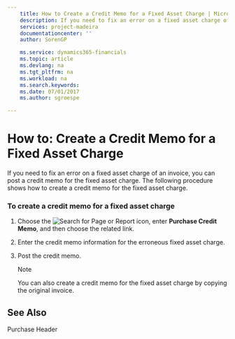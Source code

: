 ```yaml
---
    title: How to Create a Credit Memo for a Fixed Asset Charge | Microsoft Docs
    description: If you need to fix an error on a fixed asset charge of an invoice, you can post a credit memo for the fixed asset charge. The following procedure shows how to create a credit memo for the fixed asset charge.
    services: project-madeira
    documentationcenter: ''
    author: SorenGP

    ms.service: dynamics365-financials
    ms.topic: article
    ms.devlang: na
    ms.tgt_pltfrm: na
    ms.workload: na
    ms.search.keywords:
    ms.date: 07/01/2017
    ms.author: sgroespe

---
```

# How to: Create a Credit Memo for a Fixed Asset Charge
If you need to fix an error on a fixed asset charge of an invoice, you can post a credit memo for the fixed asset charge. The following procedure shows how to create a credit memo for the fixed asset charge.  
  
### To create a credit memo for a fixed asset charge  
  
1.  Choose the ![Search for Page or Report](media/ui-search/search_small.png "Search for Page or Report icon") icon, enter **Purchase Credit Memo**, and then choose the related link.  
  
2.  Enter the credit memo information for the erroneous fixed asset charge.  
  
3.  Post the credit memo.  
  
    > [!NOTE]  
    >  You can also create a credit memo for the fixed asset charge by copying the original invoice.  
  
## See Also  
 Purchase Header